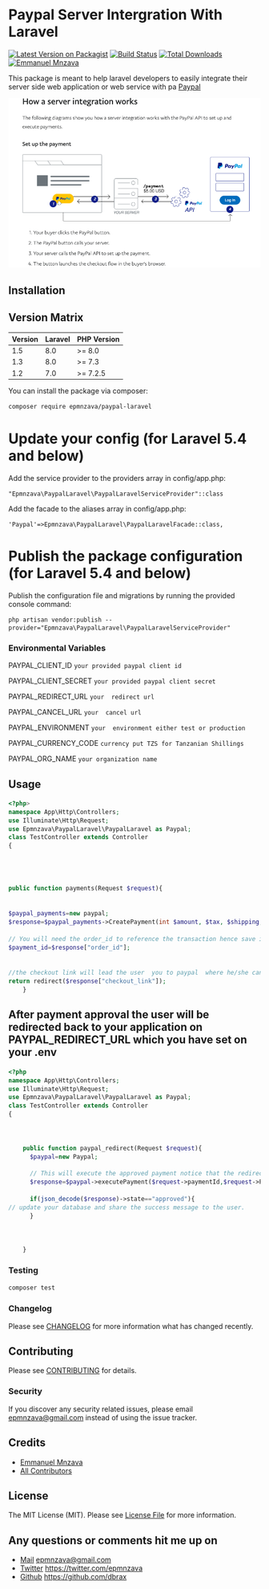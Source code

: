 # Paypal Server  Intergration With Laravel

[![Latest Version on Packagist](https://img.shields.io/packagist/v/epmnzava/paypal-laravel.svg?style=flat-square)](https://packagist.org/packages/epmnzava/pesapal)
[![Build Status](https://img.shields.io/travis/epmnzava/paypal-laravel/master.svg?style=flat-square)](https://travis-ci.org/epmnzava/pesapal)
[![Total Downloads](https://img.shields.io/packagist/dt/epmnzava/paypal-laravel.svg?style=flat-square)](https://packagist.org/packages/epmnzava/pesapal)
[![Emmanuel Mnzava](https://img.shields.io/badge/Author-Emmanuel%20Mnzava-green)](mailto:epmnzava@gmail.com)


This package is meant to help laravel developers to easily integrate their server side web application or web service with pa
[Paypal ](https://developer.paypal.com/docs/archive/checkout/how-to/server-integration/)

![alt text](https://github.com/dbrax/paypal-laravel/blob/main/src/assets/paypal_server.png)


## Installation

## Version Matrix

Version | Laravel   | PHP Version
------- | --------- | ------------
1.5     | 8.0       | >= 8.0
1.3     | 8.0       | >= 7.3
1.2     | 7.0       | >= 7.2.5

You can install the package via composer:

```bash
composer require epmnzava/paypal-laravel
```

# Update your config (for Laravel 5.4 and below)
Add the service provider to the providers array in config/app.php:

```
"Epmnzava\PaypalLaravel\PaypalLaravelServiceProvider"::class
```

Add the facade to the aliases array in config/app.php:

```
'Paypal'=>Epmnzava\PaypalLaravel\PaypalLaravelFacade::class,
```

# Publish the package configuration (for Laravel 5.4 and below)
Publish the configuration file and migrations by running the provided console command:
```
php artisan vendor:publish --provider="Epmnzava\PaypalLaravel\PaypalLaravelServiceProvider"
```

### Environmental Variables
PAYPAL_CLIENT_ID ` your provided paypal client id  `<br/>

PAYPAL_CLIENT_SECRET ` your provided paypal client secret `<br/>

PAYPAL_REDIRECT_URL    ` your  redirect url `<br/>

PAYPAL_CANCEL_URL    ` your  cancel url `<br/>

PAYPAL_ENVIRONMENT  ` your  environment either test or production  `<br/>

PAYPAL_CURRENCY_CODE ` currency put TZS for Tanzanian Shillings `<br/>

PAYPAL_ORG_NAME `your organization name`<br/>

## Usage

``` php
<?php>
namespace App\Http\Controllers;
use Illuminate\Http\Request;
use Epmnzava\PaypalLaravel\PaypalLaravel as Paypal;
class TestController extends Controller
{
    



public function payments(Request $request){


$paypal_payments=new paypal;      
$response=$paypal_payments->CreatePayment(int $amount, $tax, $shipping, $handling_fee, $description);

// You will need the order_id to reference the transaction hence save it from here.
$payment_id=$response["order_id"]; 


//the checkout link will lead the user  you to paypal  where he/she can approve the payment.
return redirect($response["checkout_link"]);
    }


```
## After payment approval the user will be redirected back to your application on  PAYPAL_REDIRECT_URL which you have set on your .env

``` php
<?php
namespace App\Http\Controllers;
use Illuminate\Http\Request;
use Epmnzava\PaypalLaravel\PaypalLaravel as Paypal;
class TestController extends Controller
{
    


    public function paypal_redirect(Request $request){
      $paypal=new Paypal;

      // This will execute the approved payment notice that the redirected url comes back with PayerID which we reuse it
      $response=$paypal->executePayment($request->paymentId,$request->PayerID);

      if(json_decode($response)->state=="approved"){
// update your database and share the success message to the user.
      }



    }


```

### Testing

``` bash
composer test
```

### Changelog

Please see [CHANGELOG](CHANGELOG.md) for more information what has changed recently.

## Contributing

Please see [CONTRIBUTING](CONTRIBUTING.md) for details.

### Security

If you discover any security related issues, please email epmnzava@gmail.com instead of using the issue tracker.

## Credits

- [Emmanuel Mnzava](https://github.com/epmnzava)
- [All Contributors](../../contributors)

## License

The MIT License (MIT). Please see [License File](LICENSE.md) for more information.

## Any questions or comments hit me up on

- [Mail](https://mailto:epmnzava@gmail.com)   epmnzava@gmail.com
- [Twitter](https://twitter.com/epmnzava) https://twitter.com/epmnzava
- [Github](https://github.com/dbrax) https://github.com/dbrax

